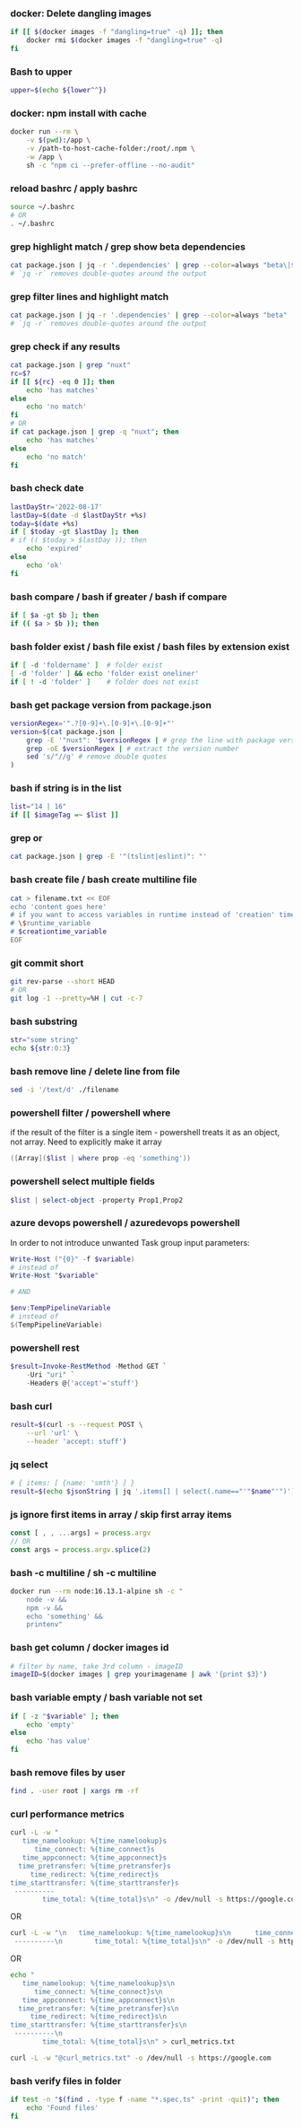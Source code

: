 ### docker: Delete dangling images
```bash
if [[ $(docker images -f "dangling=true" -q) ]]; then
    docker rmi $(docker images -f "dangling=true" -q)
fi
```

### Bash to upper
```bash
upper=$(echo ${lower^^})
```

### docker: npm install with cache
```bash
docker run --rm \
    -v $(pwd):/app \
    -v /path-to-host-cache-folder:/root/.npm \
    -w /app \
    sh -c "npm ci --prefer-offline --no-audit"
```

### reload bashrc / apply bashrc
```bash
source ~/.bashrc
# OR
. ~/.bashrc
```

### grep highlight match / grep show beta dependencies
```bash
cat package.json | jq -r '.dependencies' | grep --color=always "beta\|$"
# `jq -r` removes double-quotes around the output
```

### grep filter lines and highlight match
```bash
cat package.json | jq -r '.dependencies' | grep --color=always "beta"
# `jq -r` removes double-quotes around the output
```

### grep check if any results
```bash
cat package.json | grep "nuxt"
rc=$?
if [[ ${rc} -eq 0 ]]; then
    echo 'has matches'
else
    echo 'no match'
fi
# OR
if cat package.json | grep -q "nuxt"; then
    echo 'has matches'
else
    echo 'no match'
fi
```

### bash check date
```bash
lastDayStr='2022-08-17'
lastDay=$(date -d $lastDayStr +%s)
today=$(date +%s)
if [ $today -gt $lastDay ]; then
# if (( $today > $lastDay )); then
    echo 'expired'
else 
    echo 'ok'
fi
``` 

### bash compare / bash if greater / bash if compare
```bash
if [ $a -gt $b ]; then
if (( $a > $b )); then
```

### bash folder exist / bash file exist / bash files by extension exist
```bash
if [ -d 'foldername' ]  # folder exist
[ -d 'folder' ] && echo 'folder exist oneliner'
if [ ! -d 'folder' ]    # folder does not exist

```

### bash get package version from package.json 
```bash
versionRegex='".?[0-9]+\.[0-9]+\.[0-9]+"'
version=$(cat package.json | 
    grep -E '"nuxt": '$versionRegex | # grep the line with package version
    grep -oE $versionRegex | # extract the version number
    sed 's/"//g' # remove double quotes
)
```

### bash if string is in the list
```bash
list="14 | 16"
if [[ $imageTag =~ $list ]]
```

### grep or
```bash
cat package.json | grep -E '"(tslint|eslint)": "'
```

### bash create file / bash create multiline file
```bash
cat > filename.txt << EOF
echo 'content goes here'
# if you want to access variables in runtime instead of 'creation' time, need to escape $ sign
# \$runtime_variable
# $creationtime_variable
EOF
```

### git commit short
```bash
git rev-parse --short HEAD
# OR
git log -1 --pretty=%H | cut -c-7
```

### bash substring
```bash
str="some string"
echo ${str:0:3}
```

### bash remove line / delete line from file
```bash
sed -i '/text/d' ./filename
```

### powershell filter / powershell where 
if the result of the filter is a single item - powershell treats it as an object, not array. Need to explicitly make it array
```powershell
([Array]($list | where prop -eq 'something'))
```

### powershell select multiple fields
```powershell
$list | select-object -property Prop1,Prop2
```

### azure devops powershell / azuredevops powershell
In order to not introduce unwanted Task group input parameters:
```powershell
Write-Host ("{0}" -f $variable)
# instead of 
Write-Host "$variable"

# AND

$env:TempPipelineVariable
# instead of 
$(TempPipelineVariable)
```

### powershell rest 
```powershell
$result=Invoke-RestMethod -Method GET `
    -Uri "uri" `
    -Headers @{'accept'='stuff'}
```

### bash curl
```bash
result=$(curl -s --request POST \
    --url 'url' \
    --header 'accept: stuff')
```

### jq select 
```bash
# { items: [ {name: 'smth'} ] }
result=$(echo $jsonString | jq '.items[] | select(.name=="'"$name"'")')
```

### js ignore first items in array / skip first array items
```js
const [ , , ...args] = process.argv
// OR
const args = process.argv.splice(2)
```

### bash -c multiline / sh -c multiline
```bash
docker run --rm node:16.13.1-alpine sh -c "
    node -v &&
    npm -v &&
    echo 'something' &&
    printenv"
```

### bash get column / docker images id
```bash
# filter by name, take 3rd column - imageID
imageID=$(docker images | grep yourimagename | awk '{print $3}')
```

### bash variable empty / bash variable not set
```bash
if [ -z "$variable" ]; then
    echo 'empty'
else 
    echo 'has value'
fi
```

### bash remove files by user
```bash
find . -user root | xargs rm -rf
```

### curl performance metrics
```bash
curl -L -w "
   time_namelookup: %{time_namelookup}s
      time_connect: %{time_connect}s
   time_appconnect: %{time_appconnect}s
  time_pretransfer: %{time_pretransfer}s
     time_redirect: %{time_redirect}s
time_starttransfer: %{time_starttransfer}s
 ----------
        time_total: %{time_total}s\n" -o /dev/null -s https://google.com
```
OR
```bash
curl -L -w "\n   time_namelookup: %{time_namelookup}s\n      time_connect: %{time_connect}s\n   time_appconnect: %{time_appconnect}s\n  time_pretransfer: %{time_pretransfer}s\n     time_redirect: %{time_redirect}s\ntime_starttransfer: %{time_starttransfer}s\n
 ----------\n        time_total: %{time_total}s\n" -o /dev/null -s https://google.com
```
OR 
```bash
echo "
   time_namelookup: %{time_namelookup}s\n
      time_connect: %{time_connect}s\n
   time_appconnect: %{time_appconnect}s\n
  time_pretransfer: %{time_pretransfer}s\n
     time_redirect: %{time_redirect}s\n
time_starttransfer: %{time_starttransfer}s\n
 ----------\n
        time_total: %{time_total}s\n" > curl_metrics.txt

curl -L -w "@curl_metrics.txt" -o /dev/null -s https://google.com
```

### bash verify files in folder
```bash
if test -n "$(find . -type f -name "*.spec.ts" -print -quit)"; then
    echo 'Found files'
fi
```